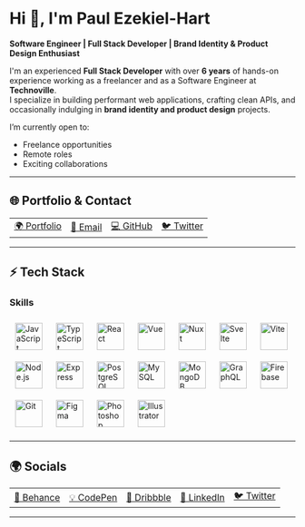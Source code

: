 # Hi 👋, I'm Paul Ezekiel-Hart

**Software Engineer | Full Stack Developer | Brand Identity & Product Design Enthusiast**  

I'm an experienced **Full Stack Developer** with over **6 years** of hands-on experience working as a freelancer and as a Software Engineer at **Technoville**.  
I specialize in building performant web applications, crafting clean APIs, and occasionally indulging in **brand identity and product design** projects.  

I’m currently open to:
- Freelance opportunities
- Remote roles
- Exciting collaborations

---

## 🌐 Portfolio & Contact
<table>
<tr>
<td><a href="http://paulezekielhart.vercel.app" target="_blank">🌍 Portfolio</a></td>
<td><a href="mailto:hartpaulisimo@gmail.com">📧 Email</a></td>
<td><a href="https://www.github.com/slick-codes" target="_blank">💻 GitHub</a></td>
<td><a href="https://www.twitter.com/slick_codes" target="_blank">🐦 Twitter</a></td>
</tr>
</table>

<!--
<a href="https://www.github.com/slick-codes" target="_blank" rel="noreferrer">
  <img src="https://img.shields.io/github/followers/slick-codes?logo=github&style=for-the-badge&color=0891b2&labelColor=1c1917" />
</a>
<a href="https://www.twitter.com/slick_codes" target="_blank" rel="noreferrer">
  <img src="https://img.shields.io/twitter/follow/slick_codes?logo=twitter&style=for-the-badge&color=0891b2&labelColor=1c1917"/>
</a>
-->

---

## ⚡ Tech Stack
### Skills

<p align="center">
<div>
  <a href="https://developer.mozilla.org/en-US/docs/Web/JavaScript"><img src="https://raw.githubusercontent.com/danielcranney/readme-generator/main/public/icons/skills/javascript-colored.svg" width="48" style="padding:10px;" alt="JavaScript" /></a>
  <a href="https://www.typescriptlang.org/"><img src="https://raw.githubusercontent.com/danielcranney/readme-generator/main/public/icons/skills/typescript-colored.svg" width="48" style="padding:10px;" alt="TypeScript" /></a>
  <a href="https://reactjs.org/"><img src="https://raw.githubusercontent.com/danielcranney/readme-generator/main/public/icons/skills/react-colored.svg" width="48" style="padding:10px;" alt="React" /></a>
  <a href="https://vuejs.org/"><img src="https://raw.githubusercontent.com/danielcranney/readme-generator/main/public/icons/skills/vuejs-colored.svg" width="48" style="padding:10px;" alt="Vue" /></a>
  <a href="https://nuxtjs.org/"><img src="https://raw.githubusercontent.com/danielcranney/readme-generator/main/public/icons/skills/nuxtjs-colored.svg" width="48" style="padding:10px;" alt="Nuxt" /></a>
  <a href="https://svelte.dev/"><img src="https://raw.githubusercontent.com/danielcranney/readme-generator/main/public/icons/skills/svelte-colored.svg" width="48" style="padding:10px;" alt="Svelte" /></a>
  <a href="https://vitejs.dev/"><img src="https://raw.githubusercontent.com/danielcranney/readme-generator/main/public/icons/skills/vite-colored.svg" width="48" style="padding:10px;" alt="Vite" /></a>
  <a href="https://nodejs.org/en/"><img src="https://raw.githubusercontent.com/danielcranney/readme-generator/main/public/icons/skills/nodejs-colored.svg" width="48" style="padding:10px;" alt="Node.js" /></a>
  <a href="https://expressjs.com/"><img src="https://raw.githubusercontent.com/danielcranney/readme-generator/main/public/icons/skills/express-colored-dark.svg" width="48" style="padding:10px;" alt="Express" /></a>
  <a href="https://www.postgresql.org/"><img src="https://raw.githubusercontent.com/danielcranney/readme-generator/main/public/icons/skills/postgresql-colored.svg" width="48" style="padding:10px;" alt="PostgreSQL" /></a>
  <a href="https://www.mysql.com/"><img src="https://raw.githubusercontent.com/danielcranney/readme-generator/main/public/icons/skills/mysql-colored.svg" width="48" style="padding:10px;" alt="MySQL" /></a>
  <a href="https://www.mongodb.com/"><img src="https://raw.githubusercontent.com/danielcranney/readme-generator/main/public/icons/skills/mongodb-colored.svg" width="48" style="padding:10px;" alt="MongoDB" /></a>
  <a href="https://graphql.org/"><img src="https://raw.githubusercontent.com/danielcranney/readme-generator/main/public/icons/skills/graphql-colored.svg" width="48" style="padding:10px;" alt="GraphQL" /></a>
  <a href="https://firebase.google.com/"><img src="https://raw.githubusercontent.com/danielcranney/readme-generator/main/public/icons/skills/firebase-colored.svg" width="48" style="padding:10px;" alt="Firebase" /></a>
  <a href="https://git-scm.com/"><img src="https://raw.githubusercontent.com/danielcranney/readme-generator/main/public/icons/skills/git-colored.svg" width="48" style="padding:10px;" alt="Git" /></a>
  <a href="https://www.figma.com/"><img src="https://raw.githubusercontent.com/danielcranney/readme-generator/main/public/icons/skills/figma-colored.svg" width="48" style="padding:10px;" alt="Figma" /></a>
  <a href="https://www.adobe.com/uk/products/photoshop.html"><img src="https://raw.githubusercontent.com/danielcranney/readme-generator/main/public/icons/skills/photoshop-colored-dark.svg" width="48" style="padding:10px;" alt="Photoshop" /></a>
  <a href="https://www.adobe.com/uk/products/illustrator.html"><img src="https://raw.githubusercontent.com/danielcranney/readme-generator/main/public/icons/skills/illustrator-colored-dark.svg" width="48" style="padding:10px;" alt="Illustrator" /></a>
  </div>
</p>

---

## 🌍 Socials
<table>
<tr>
<td><a href="https://www.behance.com/slickcodes" target="_blank">🎨 Behance</a></td>
<td><a href="https://www.codepen.io/slickcodes" target="_blank">💡 CodePen</a></td>
<td><a href="https://www.dribbble.com/slickcodes" target="_blank">🎯 Dribbble</a></td>
<td><a href="https://www.linkedin.com/in/paul-ezekiel-hart-868126237" target="_blank">💼 LinkedIn</a></td>
<td><a href="https://www.twitter.com/slick_codes" target="_blank">🐦 Twitter</a></td>
</tr>
</table>

---

